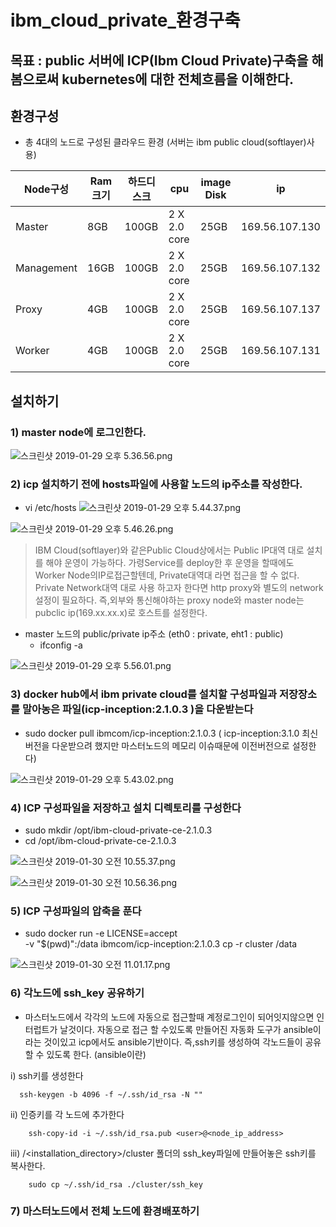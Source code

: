# ibm_cloud_private_환경구축
## 목표 : public 서버에 ICP(Ibm Cloud Private)구축을 해봄으로써 kubernetes에 대한 전체흐름을 이해한다.
## 환경구성
- 총 4대의 노드로 구성된 클라우드 환경 (서버는 ibm public cloud(softlayer)사용) 

Node구성 | Ram크기 | 하드디스크 | cpu | image Disk | ip
---|---|---|---|---|---
Master | 8GB | 100GB | 2 X 2.0 core | 25GB | 169.56.107.130
Management | 16GB | 100GB | 2 X 2.0 core | 25GB | 169.56.107.132
Proxy | 4GB | 100GB | 2 X 2.0 core | 25GB | 169.56.107.137
Worker | 4GB | 100GB | 2 X 2.0 core | 25GB | 169.56.107.131

## 설치하기
### 1) master node에 로그인한다.

![스크린샷 2019-01-29 오후 5.36.56.png](https://s3-ap-northeast-1.amazonaws.com/torchpad-production/wikis/10853/5puqoB4QTWXqKFjqcuQ6_%E1%84%89%E1%85%B3%E1%84%8F%E1%85%B3%E1%84%85%E1%85%B5%E1%86%AB%E1%84%89%E1%85%A3%E1%86%BA%202019-01-29%20%E1%84%8B%E1%85%A9%E1%84%92%E1%85%AE%205.36.56.png)

### 2) icp 설치하기 전에 hosts파일에 사용할 노드의 ip주소를 작성한다.
- vi /etc/hosts
![스크린샷 2019-01-29 오후 5.44.37.png](https://s3-ap-northeast-1.amazonaws.com/torchpad-production/wikis/10853/1TS78sUaRA2vVBgoHs4C_%E1%84%89%E1%85%B3%E1%84%8F%E1%85%B3%E1%84%85%E1%85%B5%E1%86%AB%E1%84%89%E1%85%A3%E1%86%BA%202019-01-29%20%E1%84%8B%E1%85%A9%E1%84%92%E1%85%AE%205.44.37.png)

![스크린샷 2019-01-29 오후 5.46.26.png](https://s3-ap-northeast-1.amazonaws.com/torchpad-production/wikis/10853/mdFVVDYRcXDTeBBVDM1w_%E1%84%89%E1%85%B3%E1%84%8F%E1%85%B3%E1%84%85%E1%85%B5%E1%86%AB%E1%84%89%E1%85%A3%E1%86%BA%202019-01-29%20%E1%84%8B%E1%85%A9%E1%84%92%E1%85%AE%205.46.26.png)
> IBM Cloud(softlayer)와 같은Public Cloud상에서는 Public IP대역 대로 설치를 해야 운영이 가능하다. 가령Service를 deploy한 후 운영을 할때에도 Worker Node의IP로접근할텐데, Private대역대 라면 접근을 할 수 없다. Private Network대역 대로 사용 하고자 한다면 http proxy와 별도의 network설정이 필요하다.
즉,외부와 통신해야하는 proxy node와 master node는 pubclic ip(169.xx.xx.x)로 호스트를 설정한다.

* master 노드의 public/private ip주소 (eth0 : private, eht1 : public) 
   * ifconfig -a
   
![스크린샷 2019-01-29 오후 5.56.01.png](https://s3-ap-northeast-1.amazonaws.com/torchpad-production/wikis/10853/v72tGQtPSyK70SldIiL9_%E1%84%89%E1%85%B3%E1%84%8F%E1%85%B3%E1%84%85%E1%85%B5%E1%86%AB%E1%84%89%E1%85%A3%E1%86%BA%202019-01-29%20%E1%84%8B%E1%85%A9%E1%84%92%E1%85%AE%205.56.01.png)

### 3) docker hub에서 ibm private cloud를 설치할 구성파일과 저장장소를 말아농은 파일(icp-inception:2.1.0.3 )을 다운받는다
 - sudo docker pull ibmcom/icp-inception:2.1.0.3 ( icp-inception:3.1.0 최신버전을 다운받으려 했지만 마스터노드의 메모리 이슈때문에 이전버전으로 설정한다)
 
![스크린샷 2019-01-29 오후 5.43.02.png](https://s3-ap-northeast-1.amazonaws.com/torchpad-production/wikis/10853/zq9E09tSZKEmEz9Pvd3A_%E1%84%89%E1%85%B3%E1%84%8F%E1%85%B3%E1%84%85%E1%85%B5%E1%86%AB%E1%84%89%E1%85%A3%E1%86%BA%202019-01-29%20%E1%84%8B%E1%85%A9%E1%84%92%E1%85%AE%205.43.02.png)

### 4) ICP 구성파일을 저장하고 설치 디렉토리를 구성한다
* sudo mkdir /opt/ibm-cloud-private-ce-2.1.0.3
* cd /opt/ibm-cloud-private-ce-2.1.0.3

![스크린샷 2019-01-30 오전 10.55.37.png](https://s3-ap-northeast-1.amazonaws.com/torchpad-production/wikis/10853/zfxDItkWT7GSYjpyy8h8_%E1%84%89%E1%85%B3%E1%84%8F%E1%85%B3%E1%84%85%E1%85%B5%E1%86%AB%E1%84%89%E1%85%A3%E1%86%BA%202019-01-30%20%E1%84%8B%E1%85%A9%E1%84%8C%E1%85%A5%E1%86%AB%2010.55.37.png)

![스크린샷 2019-01-30 오전 10.56.36.png](https://s3-ap-northeast-1.amazonaws.com/torchpad-production/wikis/10853/CNApzP7TpekdbU2dQ7iV_%E1%84%89%E1%85%B3%E1%84%8F%E1%85%B3%E1%84%85%E1%85%B5%E1%86%AB%E1%84%89%E1%85%A3%E1%86%BA%202019-01-30%20%E1%84%8B%E1%85%A9%E1%84%8C%E1%85%A5%E1%86%AB%2010.56.36.png)

### 5) ICP 구성파일의 압축을 푼다
*    sudo docker run -e LICENSE=accept \
   -v "$(pwd)":/data ibmcom/icp-inception:2.1.0.3 cp -r cluster /data
   
![스크린샷 2019-01-30 오전 11.01.17.png](https://s3-ap-northeast-1.amazonaws.com/torchpad-production/wikis/10853/fSWLcLZkTxumG0zOZWPL_%E1%84%89%E1%85%B3%E1%84%8F%E1%85%B3%E1%84%85%E1%85%B5%E1%86%AB%E1%84%89%E1%85%A3%E1%86%BA%202019-01-30%20%E1%84%8B%E1%85%A9%E1%84%8C%E1%85%A5%E1%86%AB%2011.01.17.png)

### 6) 각노드에 ssh_key 공유하기
* 마스터노드에서 각각의 노드에 자동으로 접근할때 계정로그인이 되어잇지않으면 인터럽트가 날것이다. 자동으로 접근 할 수있도록 만들어진 자동화 도구가 ansible이라는 것이있고 icp에서도 ansible기반이다. 즉,ssh키를 생성하여 각노드들이 공유 할 수 있도록 한다. (ansible이란)

 i) ssh키를 생성한다
 
 ```
   ssh-keygen -b 4096 -f ~/.ssh/id_rsa -N ""
 ```
   
 ii) 인증키를 각 노드에 추가한다

   ```
       ssh-copy-id -i ~/.ssh/id_rsa.pub <user>@<node_ip_address>
   ```     
   
 iii) /<installation_directory>/cluster 폴더의 ssh_key파일에 만들어놓은 ssh키를 복사한다.
 
   ```
       sudo cp ~/.ssh/id_rsa ./cluster/ssh_key
   ```
 
### 7) 마스터노드에서 전체 노드에 환경배포하기
 
   






